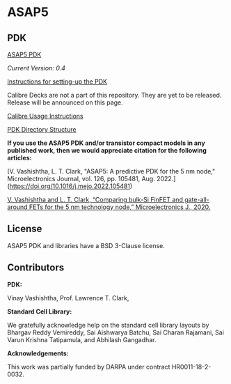 # ASAP5

## PDK 

[ASAP5 PDK](https://github.com/The-OpenROAD-Project/asap5/tree/master/asap5PDK_r0p4)

*Current Version: 0.4*

[Instructions for setting-up the PDK](asap5PDK_r0p4/docs/README_ASAP5PDK_INSTALL_230226b.txt)

Calibre Decks are not a part of this repository. They are yet to be
released. Release will be announced on this page.

[Calibre Usage Instructions](asap5PDK_r0p4/docs/Calibre_Usage_Instructions.md)

[PDK Directory Structure](asap5PDK_r0p4/docs/pdk_directory_structure.txt)

**If you use the ASAP5 PDK and/or transistor compact models in any published work, then
we would appreciate citation for the following articles:**

[V. Vashishtha, L. T. Clark, "ASAP5: A predictive PDK for the 5 nm node," Microelectronics Journal, vol. 126, pp. 105481, Aug. 2022.] (https://doi.org/10.1016/j.mejo.2022.105481)

[V. Vashishtha and L. T. Clark, “Comparing bulk-Si FinFET and gate-all-around FETs for the 5 nm technology node,” Microelectronics J., 2020.](https://doi.org/10.1016/j.mejo.2020.104942)

## License

ASAP5 PDK and libraries have a BSD 3-Clause license. 

## Contributors

**PDK:**

Vinay Vashishtha, Prof. Lawrence T. Clark, 

**Standard Cell Library:**

We gratefully acknowledge help on the standard cell library layouts by
Bhargav Reddy Vemireddy, Sai Aishwarya Batchu, Sai Charan Rajamani, Sai
Varun Krishna Tatipamula, and Abhilash Gangadhar.

**Acknowledgements:**

This work was partially funded by DARPA under contract HR0011-18-2-0032.
